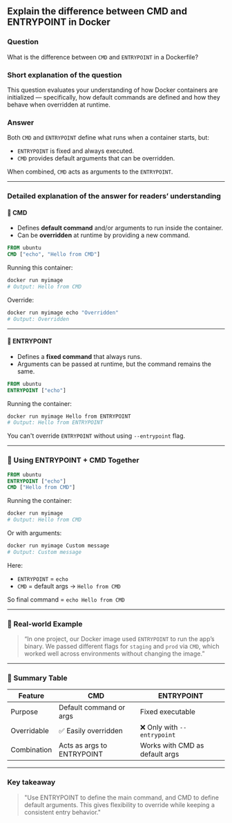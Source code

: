 ## Explain the difference between CMD and ENTRYPOINT in Docker

### Question  
What is the difference between `CMD` and `ENTRYPOINT` in a Dockerfile?

### Short explanation of the question  
This question evaluates your understanding of how Docker containers are initialized — specifically, how default commands are defined and how they behave when overridden at runtime.

### Answer  
Both `CMD` and `ENTRYPOINT` define what runs when a container starts, but:
- `ENTRYPOINT` is fixed and always executed.
- `CMD` provides default arguments that can be overridden.

When combined, `CMD` acts as arguments to the `ENTRYPOINT`.

---

### Detailed explanation of the answer for readers’ understanding

#### 🔸 CMD

- Defines **default command** and/or arguments to run inside the container.
- Can be **overridden** at runtime by providing a new command.

```Dockerfile
FROM ubuntu
CMD ["echo", "Hello from CMD"]
```

Running this container:

```bash
docker run myimage
# Output: Hello from CMD
```

Override:

```bash
docker run myimage echo "Overridden"
# Output: Overridden
```

---

#### 🔸 ENTRYPOINT

- Defines a **fixed command** that always runs.
- Arguments can be passed at runtime, but the command remains the same.

```Dockerfile
FROM ubuntu
ENTRYPOINT ["echo"]
```

Running the container:

```bash
docker run myimage Hello from ENTRYPOINT
# Output: Hello from ENTRYPOINT
```

You can't override `ENTRYPOINT` without using `--entrypoint` flag.

---

### 🔄 Using ENTRYPOINT + CMD Together

```Dockerfile
FROM ubuntu
ENTRYPOINT ["echo"]
CMD ["Hello from CMD"]
```

Running the container:

```bash
docker run myimage
# Output: Hello from CMD
```

Or with arguments:

```bash
docker run myimage Custom message
# Output: Custom message
```

Here:
- `ENTRYPOINT` = `echo`
- `CMD` = default args → `Hello from CMD`

So final command = `echo Hello from CMD`

---

### 🧠 Real-world Example

> “In one project, our Docker image used `ENTRYPOINT` to run the app’s binary. We passed different flags for `staging` and `prod` via `CMD`, which worked well across environments without changing the image.”

---

### 📝 Summary Table

| Feature        | CMD                          | ENTRYPOINT                    |
|----------------|-------------------------------|--------------------------------|
| Purpose        | Default command or args       | Fixed executable              |
| Overridable    | ✅ Easily overridden           | ❌ Only with `--entrypoint`   |
| Combination    | Acts as args to ENTRYPOINT    | Works with CMD as default args|

---

### Key takeaway

> "Use ENTRYPOINT to define the main command, and CMD to define default arguments. This gives flexibility to override while keeping a consistent entry behavior."
